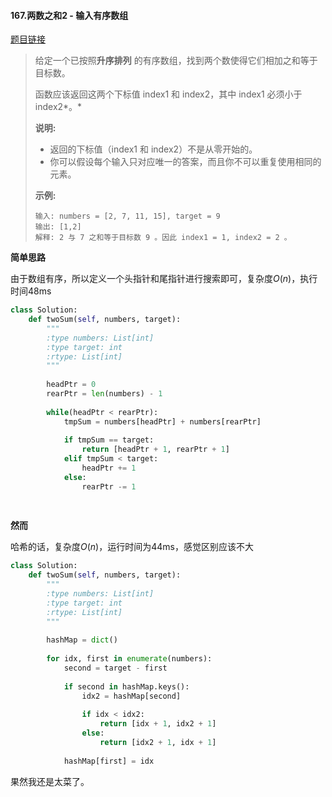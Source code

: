 #### 167.两数之和2 - 输入有序数组
[题目链接](https://leetcode-cn.com/problems/two-sum-ii-input-array-is-sorted/)
> 给定一个已按照**升序排列** 的有序数组，找到两个数使得它们相加之和等于目标数。
>
> 函数应该返回这两个下标值 index1 和 index2，其中 index1 必须小于 index2*。*
>
> **说明:**
>
> - 返回的下标值（index1 和 index2）不是从零开始的。
> - 你可以假设每个输入只对应唯一的答案，而且你不可以重复使用相同的元素。
>
> **示例:**
>
> ```
> 输入: numbers = [2, 7, 11, 15], target = 9
> 输出: [1,2]
> 解释: 2 与 7 之和等于目标数 9 。因此 index1 = 1, index2 = 2 。
> ```

**简单思路**

由于数组有序，所以定义一个头指针和尾指针进行搜索即可，复杂度$O(n)$，执行时间48ms

```python
class Solution:
    def twoSum(self, numbers, target):
        """
        :type numbers: List[int]
        :type target: int
        :rtype: List[int]
        """
        
        headPtr = 0
        rearPtr = len(numbers) - 1
        
        while(headPtr < rearPtr):
            tmpSum = numbers[headPtr] + numbers[rearPtr]
            
            if tmpSum == target:
                return [headPtr + 1, rearPtr + 1]
            elif tmpSum < target:
                headPtr += 1
            else:
                rearPtr -= 1
        
            
```

**然而**

哈希的话，复杂度$O(n)$，运行时间为44ms，感觉区别应该不大

```python
class Solution:
    def twoSum(self, numbers, target):
        """
        :type numbers: List[int]
        :type target: int
        :rtype: List[int]
        """
        
        hashMap = dict()
       
        for idx, first in enumerate(numbers):
            second = target - first
            
            if second in hashMap.keys():
                idx2 = hashMap[second]
                
                if idx < idx2:
                    return [idx + 1, idx2 + 1]
                else:
                    return [idx2 + 1, idx + 1]
            
            hashMap[first] = idx
```

果然我还是太菜了。
